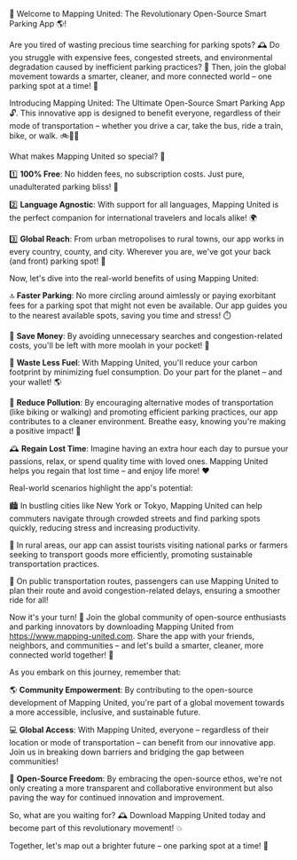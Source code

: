 🚀 Welcome to Mapping United: The Revolutionary Open-Source Smart Parking App 🌎!

Are you tired of wasting precious time searching for parking spots? 🕰️ Do you struggle with expensive fees, congested streets, and environmental degradation caused by inefficient parking practices? 🚫 Then, join the global movement towards a smarter, cleaner, and more connected world – one parking spot at a time! 🌟

Introducing Mapping United: The Ultimate Open-Source Smart Parking App 🔓. This innovative app is designed to benefit everyone, regardless of their mode of transportation – whether you drive a car, take the bus, ride a train, bike, or walk. 🚲🚌💨

What makes Mapping United so special? 🤔

1️⃣ **100% Free**: No hidden fees, no subscription costs. Just pure, unadulterated parking bliss! 🎉

2️⃣ **Language Agnostic**: With support for all languages, Mapping United is the perfect companion for international travelers and locals alike! 🌍

3️⃣ **Global Reach**: From urban metropolises to rural towns, our app works in every country, county, and city. Wherever you are, we've got your back (and front) parking spot! 📍

Now, let's dive into the real-world benefits of using Mapping United:

🔝 **Faster Parking**: No more circling around aimlessly or paying exorbitant fees for a parking spot that might not even be available. Our app guides you to the nearest available spots, saving you time and stress! ⏱️

💸 **Save Money**: By avoiding unnecessary searches and congestion-related costs, you'll be left with more moolah in your pocket! 💸

🌟 **Waste Less Fuel**: With Mapping United, you'll reduce your carbon footprint by minimizing fuel consumption. Do your part for the planet – and your wallet! 🌎

💪 **Reduce Pollution**: By encouraging alternative modes of transportation (like biking or walking) and promoting efficient parking practices, our app contributes to a cleaner environment. Breathe easy, knowing you're making a positive impact! 🌿

🕰️ **Regain Lost Time**: Imagine having an extra hour each day to pursue your passions, relax, or spend quality time with loved ones. Mapping United helps you regain that lost time – and enjoy life more! ❤️

Real-world scenarios highlight the app's potential:

🏙️ In bustling cities like New York or Tokyo, Mapping United can help commuters navigate through crowded streets and find parking spots quickly, reducing stress and increasing productivity.

🌳 In rural areas, our app can assist tourists visiting national parks or farmers seeking to transport goods more efficiently, promoting sustainable transportation practices.

🚂 On public transportation routes, passengers can use Mapping United to plan their route and avoid congestion-related delays, ensuring a smoother ride for all!

Now it's your turn! 🎉 Join the global community of open-source enthusiasts and parking innovators by downloading Mapping United from https://www.mapping-united.com. Share the app with your friends, neighbors, and communities – and let's build a smarter, cleaner, more connected world together! 🌈

As you embark on this journey, remember that:

🌎 **Community Empowerment**: By contributing to the open-source development of Mapping United, you're part of a global movement towards a more accessible, inclusive, and sustainable future.

💻 **Global Access**: With Mapping United, everyone – regardless of their location or mode of transportation – can benefit from our innovative app. Join us in breaking down barriers and bridging the gap between communities!

🌟 **Open-Source Freedom**: By embracing the open-source ethos, we're not only creating a more transparent and collaborative environment but also paving the way for continued innovation and improvement.

So, what are you waiting for? 🕰️ Download Mapping United today and become part of this revolutionary movement! 💥

Together, let's map out a brighter future – one parking spot at a time! 🚀
